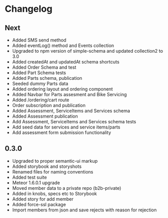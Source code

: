 # Changelog

Next 
------
* Added SMS send method
* Added eventLog() method and Events collection
* Upgraded to npm version of simple-schema and updated collection2 to 3.0
* Added createdAt and updatedAt schema shortcuts
* Added Order Schema and test
* Added Part Schema tests
* Added Parts schema, publication
* Seeded dummy Parts data
* Added ordering layout and ordering component
* Added Navbar for Parts assesment and Bike Servicing 
* Added /ordering/cart route 
* Order subscription and publication
* Added Assessment, ServiceItems and Services schema
* Added Assessment publication
* Add Assessment, ServiceItems and Services schema tests
* Add seed data for services and service items/parts
* Add assessment form submission functionality

0.3.0
------
* Upgraded to proper semantic-ui markup
* Added storybook and storyshots
* Renamed files for naming conventions
* Added test suite
* Meteor 1.6.0.1 upgrade
* Moved member data to a private repo (b2b-private)
* Added in knobs, specs etc to Storybook
* Added story for add member
* Added force-ssl package
* Import members from json and save rejects with reason for rejection


